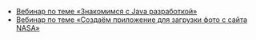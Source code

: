 - [Вебинар по теме «Знакомимся с Java разработкой»](https://youtu.be/EfoYz5rI-cs)
- [Вебинар по теме «Создаём приложение для загрузки фото с сайта NASA»](https://youtu.be/v3LUVz0a6W8)
